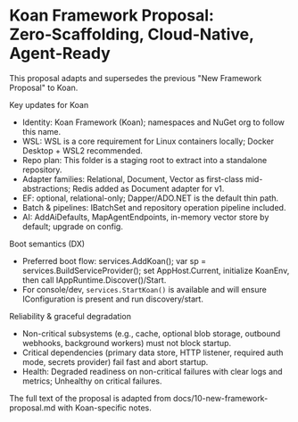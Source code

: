 # Koan Framework Proposal: Zero‑Scaffolding, Cloud‑Native, Agent‑Ready

This proposal adapts and supersedes the previous "New Framework Proposal" to Koan.

Key updates for Koan
- Identity: Koan Framework (Koan); namespaces and NuGet org to follow this name.
- WSL: WSL is a core requirement for Linux containers locally; Docker Desktop + WSL2 recommended.
- Repo plan: This folder is a staging root to extract into a standalone repository.
- Adapter families: Relational, Document, Vector as first-class mid-abstractions; Redis added as Document adapter for v1.
- EF: optional, relational-only; Dapper/ADO.NET is the default thin path.
- Batch & pipelines: IBatchSet and repository operation pipeline included.
- AI: AddAiDefaults, MapAgentEndpoints, in-memory vector store by default; upgrade on config.

Boot semantics (DX)
- Preferred boot flow: services.AddKoan(); var sp = services.BuildServiceProvider(); set AppHost.Current, initialize KoanEnv, then call IAppRuntime.Discover()/Start.
- For console/dev, `services.StartKoan()` is available and will ensure IConfiguration is present and run discovery/start.

Reliability & graceful degradation
- Non-critical subsystems (e.g., cache, optional blob storage, outbound webhooks, background workers) must not block startup.
- Critical dependencies (primary data store, HTTP listener, required auth mode, secrets provider) fail fast and abort startup.
- Health: Degraded readiness on non-critical failures with clear logs and metrics; Unhealthy on critical failures.

The full text of the proposal is adapted from docs/10-new-framework-proposal.md with Koan-specific notes.
